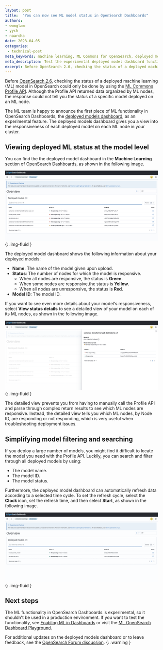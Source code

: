 ```yaml
---
layout: post
title:  "You can now see ML model status in OpenSearch Dashboards"
authors:
- wonglam
- yych
- naarcha
date: 2023-04-05
categories:
 - technical-post
meta_keywords: machine learning, ML Commons for OpenSearch, deployed models dashboard
meta_description: Test the experimental deployed model dashboard functionality of OpenSearch Dashboards to view the responsiveness of ML nodes in your cluster.
excerpt: Before OpenSearch 2.6, checking the status of a deployed machine learning (ML) model in OpenSearch could only be done by using the ML Commons Profile API. Although the Profile API returned data organized by ML nodes, it could not tell you the status of a specific model deployed on that node. 
---
```


Before [OpenSearch 2.6](https://opensearch.org/blog/introducing-opensearch-2-6/), checking the status of a deployed machine learning (ML) model in OpenSearch could only be done by using the [ML Commons Profile API](https://opensearch.org/docs/latest/ml-commons-plugin/api/#profile). Although the Profile API returned data organized by ML nodes, the response could not tell you the status of a specific model deployed on an ML node. 

The ML team is happy to announce the first piece of ML functionality in OpenSearch Dashboards, the [deployed models dashboard](https://opensearch.org/docs/latest/ml-commons-plugin/ml-dashboard/#deployed-models-dashboard), as an experimental feature. The deployed models dashboard gives you a view into the responsiveness of each deployed model on each ML node in your cluster.

## Viewing deployed ML status at the model level

You can find the the deployed model dashboard in the **Machine Learning** section of OpenSearch Dashboards, as shown in the following image.

<img src="/assets/media/blog-images/2023-04-05-ml-deployment-status/ml-deployed-model-dashboard.png" alt="ML deployed model dashboard"/>{: .img-fluid }


The deployed model dashboard shows the following information about your deployed models:

- **Name**: The name of the model given upon upload.
- **Status**: The number of nodes for which the model is responsive. 
   - When all nodes are responsive, the status is **Green**.
   - When some nodes are responsive,the status is **Yellow**.
   - When all nodes are unresponsive, the status is **Red**.
- **Model ID**: The model ID.

If you want to see even more details about your model's responsiveness, select **View status details** to see a detailed view of your model on each of its ML nodes, as shown in the following image.

<img src="/assets/media/blog-images/2023-04-05-ml-deployment-status/ml-model-status.png" alt="See the responsiveness of each ML node your model is deployed on"/>{: .img-fluid }

The detailed view prevents you from having to manually call the Profile API and parse through complex return results to see which ML nodes are responsive. Instead, the detailed view tells you which ML nodes, by Node ID, are responding or not responding, which is very useful when troubleshooting deployment issues.


## Simplifying model filtering and searching

If you deploy a large number of models, you might find it difficult to locate the model you need with the Profile API. Luckily, you can search and filter through all deployed models by using:

- The model name.
- The model ID.
- The model status.

Furthermore, the deployed model dashboard can automatically refresh data according to a selected time cycle. To set the refresh cycle, select the **Clock** icon, set the refresh time, and then select **Start**, as shown in the following image.

<img src="/assets/media/blog-images/2023-04-05-ml-deployment-status/ml-model-search.gif" alt="Search and filter through deployed models"/>{: .img-fluid }

## Next steps


The ML functionality in OpenSearch Dashboards is experimental, so it shouldn't be used in a production environment. If you want to test the functionality, see [Enabling ML in Dashboards](https://opensearch.org/docs/latest/ml-commons-plugin/ml-dashboard/#enabling-ml-in-dashboards) or visit the [ML OpenSearch Dashboard Playground](https://ml.playground.opensearch.org/app/ml-commons-dashboards/overview).

For additional updates on the deployed models dashboard or to leave feedback, see the [OpenSearch Forum discussion](https://forum.opensearch.org/t/feedback-ml-commons-ml-model-health-dashboard-for-admins-experimental-release/12494).
{: .warning }






